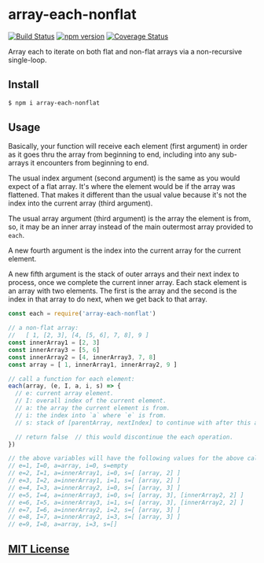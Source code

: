 # array-each-nonflat
[![Build Status](https://travis-ci.org/elidoran/array-each-nonflat.svg?branch=future)](https://travis-ci.org/elidoran/array-each-nonflat)
[![npm version](https://badge.fury.io/js/array-each-nonflat.svg)](http://badge.fury.io/js/array-each-nonflat)
[![Coverage Status](https://coveralls.io/repos/github/elidoran/array-each-nonflat/badge.svg?branch=future)](https://coveralls.io/github/elidoran/array-each-nonflat?branch=future)

Array each to iterate on both flat and non-flat arrays via a non-recursive single-loop.

## Install

```sh
$ npm i array-each-nonflat
```


## Usage

Basically, your function will receive each element (first argument) in order as it goes thru the array from beginning to end, including into any sub-arrays it encounters from beginning to end.

The usual index argument (second argument) is the same as you would expect of a flat array. It's where the element would be if the array was flattened. That makes it different than the usual value because it's not the index into the current array (third argument).

The usual array argument (third argument) is the array the element is from, so, it may be an inner array instead of the main outermost array provided to `each`.

A new fourth argument is the index into the current array for the current element.

A new fifth argument is the stack of outer arrays and their next index to process, once we complete the current inner array. Each stack element is an array with two elements. The first is the array and the second is the index in that array to do next, when we get back to that array.

```js
const each = require('array-each-nonflat')

// a non-flat array:
//   [ 1, [2, 3], [4, [5, 6], 7, 8], 9 ]
const innerArray1 = [2, 3]
const innerArray3 = [5, 6]
const innerArray2 = [4, innerArray3, 7, 8]
const array = [ 1, innerArray1, innerArray2, 9 ]

// call a function for each element:
each(array, (e, I, a, i, s) => {
  // e: current array element.
  // I: overall index of the current element.
  // a: the array the current element is from.
  // i: the index into `a` where `e` is from.
  // s: stack of [parentArray, nextIndex] to continue with after this array.

  // return false  // this would discontinue the each operation.
})

// the above variables will have the following values for the above call.
// e=1, I=0, a=array, i=0, s=empty
// e=2, I=1, a=innerArray1, i=0, s=[ [array, 2] ]
// e=3, I=2, a=innerArray1, i=1, s=[ [array, 2] ]
// e=4, I=3, a=innerArray2, i=0, s=[ [array, 3] ]
// e=5, I=4, a=innerArray3, i=0, s=[ [array, 3], [innerArray2, 2] ]
// e=6, I=5, a=innerArray3, i=1, s=[ [array, 3], [innerArray2, 2] ]
// e=7, I=6, a=innerArray2, i=2, s=[ [array, 3] ]
// e=8, I=7, a=innerArray2, i=3, s=[ [array, 3] ]
// e=9, I=8, a=array, i=3, s=[]
```

## [MIT License](LICENSE)
